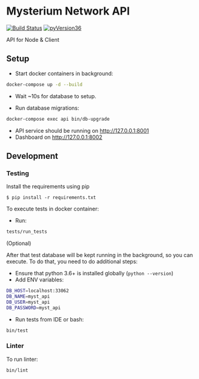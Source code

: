 # Mysterium Network API

[![Build Status](https://travis-ci.org/MysteriumNetwork/api.svg?branch=master)](https://travis-ci.org/MysteriumNetwork/api)
[![pyVersion36](https://img.shields.io/badge/python-3.6-blue.svg)](https://www.python.org/downloads/)

API for Node & Client

## Setup

- Start docker containers in background:
```bash
docker-compose up -d --build
```

- Wait ~10s for database to setup.

- Run database migrations:
```bash
docker-compose exec api bin/db-upgrade
```

- API service should be running on http://127.0.0.1:8001
- Dashboard on http://127.0.0.1:8002

## Development

### Testing

Install the requirements using pip
```
$ pip install -r requirements.txt
```

To execute tests in docker container:
- Run:
```bash
tests/run_tests
```

(Optional)

After that test database will be kept running in the background, so you can execute.
To do that, you need to do additional steps:
- Ensure that python 3.6+ is installed globally (`python --version`)
- Add ENV variables:
```bash
DB_HOST=localhost:33062
DB_NAME=myst_api
DB_USER=myst_api
DB_PASSWORD=myst_api
```
- Run tests from IDE or bash:
```bash
bin/test
```

### Linter

To run linter:
```bash
bin/lint
```
